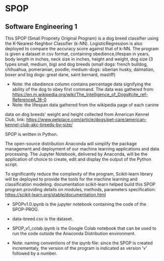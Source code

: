 # SPOP
Software Engineering 1
- 
This SPOP (Small Propriety Original Program) is a dog breed classifier using the K-Nearest-Neghbor Classifier (k-NN). LogisticRegression is also deployed to compare the accuracy score against that of k-NN. The program is given a dataset in csv format, containing obedience,lifespan in years, body length in inches, neck size in inches, height and weight, dog size (3 types small, medium, big) and dog breeds (small dogs: french bulldog, chihuahua, pomeranian, poodle; medium-dogs: siberian husky, dalmatian, boxer and big dogs: great dane, saint bernard, mastiff)
- Note: the obedience column contains percentage data signifying the ability of the dog to obey first command. The data was gathered from: https://en.m.wikipedia.org/wiki/The_Intelligence_of_Dogs#cite_ref-ReferenceA_18-0 
- Note: the lifespan data gathered from the wikipedia page of each canine

data on dog breeds' weight and height collected from American Kennel Club, link: https://www.petplace.com/article/dogs/pet-care/american-kennel-club-akc-breeds-by-size/ 


SPOP is written in Python. 

The open-source distribution Anaconda will simplify the package management and deployment of our machine learning applications and data processing. The Jupyter Notebook, delivered by Anaconda, will be the application of choice to create, edit and display the output of the Python script.

To significantly reduce the complexity of the program, Scikit-learn library will be deployed to provide the tools for the machine learning and classification modeling.
documentation scikit-learn helped build this SPOP program providing details on modules, methods, parameters specification:
https://scikit-learn.org/stable/documentation.html 

- SPOPv1.0.ipynb is the jupyter notebook containing the code of the SPOP-PROG.
- data-breed.csv is the dataset.
- SPOP_v1_colab.ipynb is the Google Colab notebook that can be used to run the code outside the Anaconda Distribution environment.

- Note: naming conventions of the ipynb file: since the SPOP is created incrementaly, the version of the program is indicated as version 'v' followed by a number.

